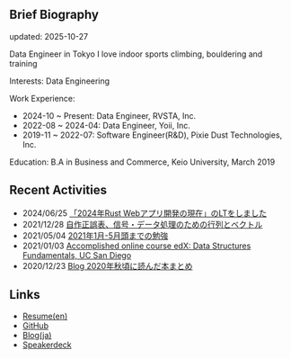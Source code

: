 ## Brief Biography
updated: 2025-10-27

Data Engineer in Tokyo
I love indoor sports climbing, bouldering and training

Interests: Data Engineering

Work Experience:
- 2024-10 ~ Present: Data Engineer, RVSTA, Inc.
- 2022-08 ~ 2024-04: Data Engineer, Yoii, Inc.
- 2019-11 ~ 2022-07: Software Engineer(R&D), Pixie Dust Technologies, Inc. 

Education: B.A in Business and Commerce, Keio University, March  2019

## Recent Activities
- 2024/06/25 [「2024年Rust Webアプリ開発の現在」のLTをしました](https://findy.connpass.com/event/319829/)
- 2021/12/28 [自作正誤表、信号・データ処理のための行列とベクトル](/blog/自作正誤表、信号・データ処理のための行列とベクトル.md)
- 2021/05/04 [2021年1月-5月頭までの勉強](/blog/2021年1月-5月頭までの勉強.md)
- 2021/01/03 [Accomplished online course edX: Data Structures Fundamentals, UC San Diego](https://courses.edx.org/certificates/4faabb2a5b2f4171b30789c502270f1a)
- 2020/12/23 [Blog 2020年秋頃に読んだ本まとめ](blog/2020年秋頃に読んだ本まとめ.md)

## Links
- [Resume(en)](resume.md)
- [GitHub](https://github.com/billyio)
- [Blog(ja)](blog/)
- [Speakerdeck](https://speakerdeck.com/billyio)
